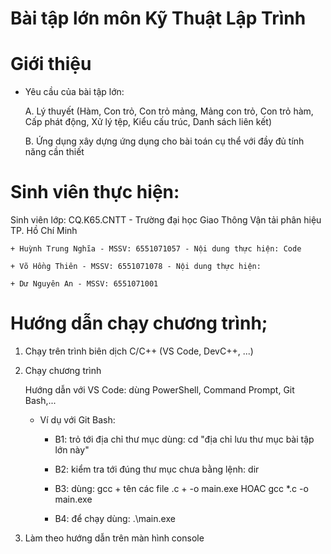 # Bài tập lớn môn Kỹ Thuật Lập Trình

# Giới thiệu

  - Yêu cầu của bài tập lớn:

    A. Lý thuyết (Hàm, Con trỏ, Con trỏ mảng, Mảng con trỏ, Con trỏ hàm, Cấp phát động, Xử lý tệp, Kiểu cấu trúc, Danh sách liên kết)

    B. Ứng dụng xây dựng ứng dụng cho bài toán cụ thể với đầy đủ tính năng cần thiết
    
# Sinh viên thực hiện:

  Sinh viên lớp: CQ.K65.CNTT - Trường đại học Giao Thông Vận tải phân hiệu TP. Hồ Chí Minh
  
	+ Huỳnh Trung Nghĩa - MSSV: 6551071057 - Nội dung thực hiện: Code
    
	+ Võ Hồng Thiên - MSSV: 6551071078 - Nội dung thực hiện:
  
	+ Dư Nguyên An - MSSV: 6551071001 
 
# Hướng dẫn chạy chương trình;

  1. Chạy trên trình biên dịch C/C++ (VS Code, DevC++, ...)

  2. Chạy chương trình

     Hướng dẫn với VS Code: dùng PowerShell, Command Prompt, Git Bash,...

       - Ví dụ với Git Bash:

         + B1: trỏ tới địa chỉ thư mục dùng: cd "địa chỉ lưu thư mục bài tập lớn này"

         + B2: kiểm tra tới đúng thư mục chưa bằng lệnh: dir

         + B3: dùng:   gcc + tên các file .c + -o main.exe    HOAC   gcc *.c -o main.exe
         
         + B4: để chạy dùng: .\main.exe 
         
  3. Làm theo hướng dẫn trên màn hình console
